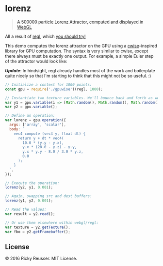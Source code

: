 # lorenz

> [A 500000 particle Lorenz Attractor, computed and displayed in WebGL](https://rreusser.github.io/demos/lorenz/)

All a result of [regl](https://github.com/regl-project/regl), which [you should try!](https://rreusser.github.io/2016/12/07/from-nothing-to-something-in-webgl/)

This demo computes the lorenz attractor on the GPU using a [cwise](https://github.com/scijs/cwise)-inspired library for GPU computation. The syntax is very similar to cwise, except there always must be exactly one output. For example, a simple Euler step of the attractor would look like:


***Update***: In hindsight, regl already handles most of the work and boilerplate quite nicely so that I'm starting to think that this might not be so useful. :)

```javascript
// Initialize a context for 1000 points:
const gpu = require('./gpuwise')(regl, 1000);

// Instantiate two texture variables. We'll bounce back and forth as we update:
var y1 = gpu.variable(i => [Math.random(), Math.random(), Math.random(), 1]);
var y2 = gpu.variable();

// Define an operation:
var lorenz = gpu.operation({
  args: ['array', 'scalar'],
  body: `
    vec4 compute (vec4 y, float dt) {
      return y + dt * vec4(
        10.0 * (y.y - y.x),
        y.x * (28.0 - y.z) - y.y,
        y.x * y.y - 8.0 / 3.0 * y.z,
        0.0
      );
    }
  `,
});

// Execute the operation:
lorenz(y2, y1, 0.001);

// Again, swapping src and dest buffers:
lorenz(y1, y2, 0.001);

// Read the values:
var result = y2.read();

// Or use them elsewhere within webgl/regl:
var texture = y2.getTexture();
var fbo = y2.getFramebuffer();
```

## License
&copy; 2016 Ricky Reusser. MIT License.

